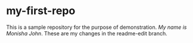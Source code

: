 # my-first-repo
This is a sample repository for the purpose of demonstration. 
*My name is Monisha John*.
These are my changes in the readme-edit branch. 
